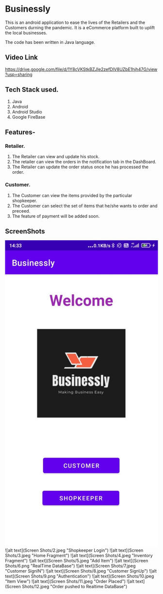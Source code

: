 # Businessly
This is an android application to ease the lives of the Retailers and the Customers durning the pandemic.
It is a eCommerce platform built to uplift the local businesses.  

The code has been written in Java language. 

## Video Link
https://drive.google.com/file/d/1Y8cVKStkBZJIe2zefDlV8UZbE1hjh47G/view?usp=sharing

## Tech Stack used.
1. Java
2. Android
3. Android Studio
4. Google FireBase 

## Features-
### Retailer.
1. The Retailer can view and update his stock.
2. The retailer can view the orders in the notification tab in the DashBoard.
3. The Retailer can update the order status once he has processed the order.

### Customer.
1. The Customer can view the items provided by the particular shopkeeper.
2. The Customer can select the set of items that he/she wants to order and preceed.
3. The feature of payment will be added soon.

## ScreenShots


![alt text](https://github.com/sahil-mittal/Businessly/blob/518c095064acdef6d88aca60c17564a440927c03/app/src/main/res/drawable/1.jpeg "Welcome")           ![alt text](Screen Shots/2.jpeg "Shopkeeper Login")
![alt text](Screen Shots/3.jpeg "Home Fragment")     ![alt text](Screen Shots/4.jpeg "Inventory Fragment")
![alt text](Screen Shots/5.jpeg "Add Item")           ![alt text](Screen Shots/6.png "RealTime DataBase")
![alt text](Screen Shots/7.jpeg "Customer SignIN")    ![alt text](Screen Shots/8.jpeg "Customer SignUp")
![alt text](Screen Shots/9.png "Authentication")    ![alt text](Screen Shots/10.jpeg "Item View")
![alt text](Screen Shots/11.jpeg "Order Placed")    ![alt text](Screen Shots/12.jpeg "Order pushed to Realtime DataBase")



